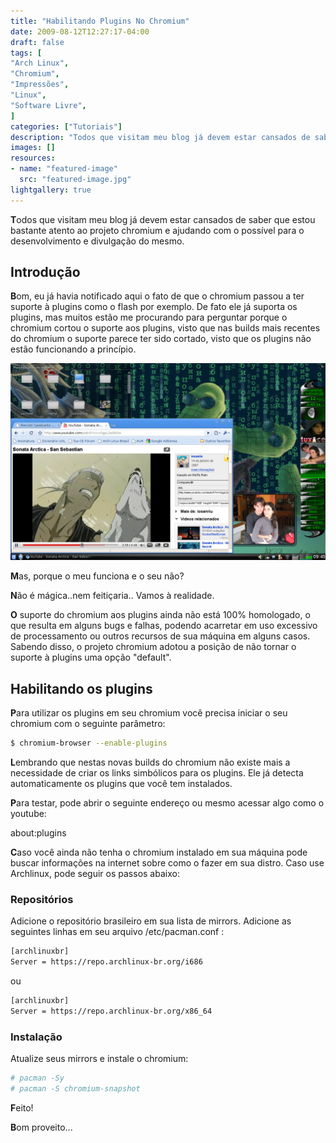 ```yaml
---
title: "Habilitando Plugins No Chromium"
date: 2009-08-12T12:27:17-04:00
draft: false
tags: [
"Arch Linux",
"Chromium",
"Impressões",
"Linux",
"Software Livre",
]
categories: ["Tutoriais"]
description: "Todos que visitam meu blog já devem estar cansados de saber que estou bastante atento ao projeto chromium e ajudando com o possível para o desenvolvimento e divulgação do mesmo."
images: []
resources:
- name: "featured-image"
  src: "featured-image.jpg"
lightgallery: true
---
```

**T**odos que visitam meu blog já devem estar cansados de saber que estou bastante atento ao projeto chromium e ajudando com o possível para o desenvolvimento e divulgação do mesmo.

<!--more-->

## Introdução

**B**om, eu já havia notificado aqui o fato de que o chromium passou a ter suporte à plugins como o flash por exemplo. De fato ele já suporta os plugins, mas muitos estão me procurando para perguntar porque o chromium cortou o suporte aos plugins, visto que nas builds mais recentes do chromium o suporte parece ter sido cortado, visto que os plugins não estão funcionando a princípio.

![Shot Chromium](shot_chromium.png)

**M**as, porque o meu funciona e o seu não?

**N**ão é mágica..nem feitiçaria.. Vamos à realidade.

**O** suporte do chromium aos plugins ainda não está 100% homologado, o que resulta em alguns bugs e falhas, podendo acarretar em uso excessivo de processamento ou outros recursos de sua máquina em alguns casos. Sabendo disso, o projeto chromium adotou a posição de não tornar o suporte à plugins uma opção "default".

## Habilitando os plugins

**P**ara utilizar os plugins em seu chromium você precisa iniciar o seu chromium com o seguinte parâmetro:

```bash
$ chromium-browser --enable-plugins
```

**L**embrando que nestas novas builds do chromium não existe mais a necessidade de criar os links simbólicos para os plugins. Ele já detecta automaticamente os plugins que você tem instalados.

**P**ara testar, pode abrir o seguinte endereço ou mesmo acessar algo como o youtube:

about:plugins

**C**aso você ainda não tenha o chromium instalado em sua máquina pode buscar informações na internet sobre como o fazer em sua distro. Caso use Archlinux, pode seguir os passos abaixo:

### Repositórios

Adicione o repositório brasileiro em sua lista de mirrors. Adicione as seguintes linhas em seu arquivo /etc/pacman.conf :

```bash
[archlinuxbr]
Server = https://repo.archlinux-br.org/i686
```

ou
```bash
[archlinuxbr]
Server = https://repo.archlinux-br.org/x86_64
```

### Instalação

Atualize seus mirrors e instale o chromium:

```bash
# pacman -Sy
# pacman -S chromium-snapshot
```

**F**eito!

**B**om proveito...
